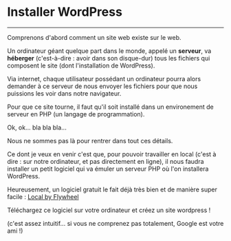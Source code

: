 # Installer WordPress

---

Comprenons d'abord comment un site web existe sur le web.

Un ordinateur géant quelque part dans le monde, appelé un **serveur**, va **héberger** (c'est-à-dire : avoir dans son disque-dur) tous les fichiers qui composent le site (dont l'installation de WordPress).

Via internet, chaque utilisateur possédant un ordinateur pourra alors demander à ce serveur de nous envoyer les fichiers pour que nous puissions les voir dans notre navigateur.

Pour que ce site tourne, il faut qu'il soit installé dans un environement de serveur en PHP (un langage de programmation).

Ok, ok... bla bla bla...

Nous ne sommes pas là pour rentrer dans tout ces détails.

Ce dont je veux en venir c'est que, pour pouvoir travailler en local (c'est à dire : sur notre ordinateur, et pas directement en ligne), il nous faudra installer un petit logiciel qui va émuler un serveur PHP où l'on installera WordPress.

Heureusement, un logiciel gratuit le fait déjà très bien et de manière super facile : [Local by Flywheel](https://localwp.com/)

Téléchargez ce logiciel sur votre ordinateur et créez un site wordpress !

(c'est assez intuitif... si vous ne comprenez pas totalement, Google est votre ami !)

